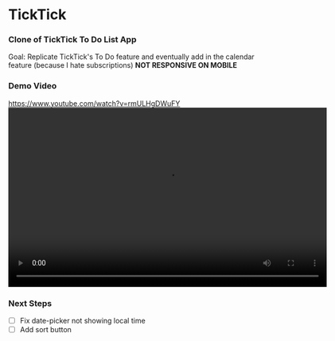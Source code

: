 # TickTick

### Clone of TickTick To Do List App

Goal: Replicate TickTick's To Do feature and eventually add in the calendar feature (because I hate subscriptions)
**NOT RESPONSIVE ON MOBILE**

### Demo Video

https://www.youtube.com/watch?v=rmULHgDWuFY
<video controls src="https://youtu.be/rmULHgDWuFY" title="Demo" width="640" height="360"></video>

### Next Steps

- [ ] Fix date-picker not showing local time
- [ ] Add sort button
